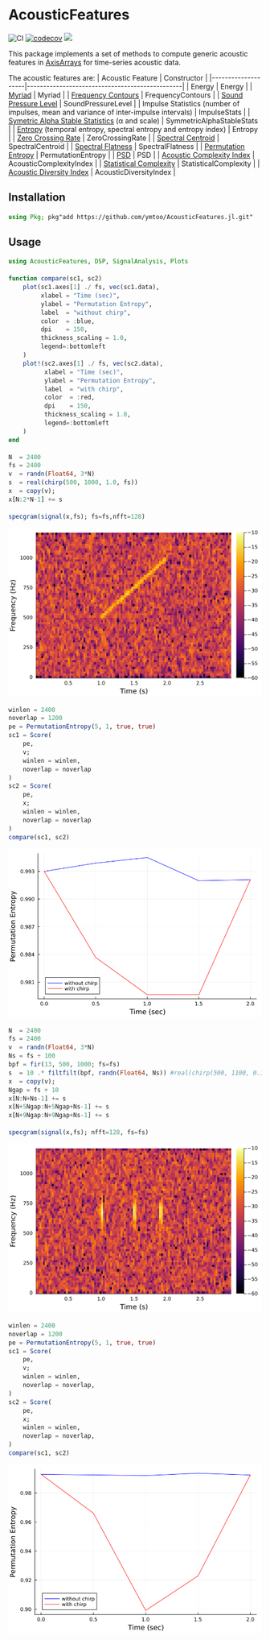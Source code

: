 # AcousticFeatures
![CI](https://github.com/ymtoo/AcousticFeatures.jl/workflows/CI/badge.svg)
[![codecov](https://codecov.io/gh/ymtoo/AcousticFeatures.jl/branch/master/graph/badge.svg)](https://codecov.io/gh/ymtoo/AcousticFeatures.jl)
[![](https://img.shields.io/badge/docs-dev-blue.svg)](https://ymtoo.github.io/AcousticFeatures.jl/dev)

This package implements a set of methods to compute generic acoustic features in [AxisArrays](https://github.com/JuliaArrays/AxisArrays.jl.git) for time-series acoustic data.

The acoustic features are:
| Acoustic Feature   | Constructor                                    |
|--------------------|------------------------------------------------|
| Energy | Energy |
| [Myriad](https://link.springer.com/article/10.1155/S1110865702000483) | Myriad |
| [Frequency Contours](https://asa.scitation.org/doi/10.1121/1.3531926) | FrequencyContours |
| [Sound Pressure Level](https://en.wikipedia.org/wiki/Sound_pressure#Sound_pressure_level) | SoundPressureLevel |
| Impulse Statistics (number of impulses, mean and variance of inter-impulse intervals) | ImpulseStats |
| [Symetric Alpha Stable Statistics](https://en.wikipedia.org/wiki/Stable_distribution) (α and scale) | SymmetricAlphaStableStats |
| [Entropy](https://journals.plos.org/plosone/article?id=10.1371/journal.pone.0004065) (temporal entropy, spectral entropy and entropy index) | Entropy |
| [Zero Crossing Rate](https://en.wikipedia.org/wiki/Zero-crossing_rate) | ZeroCrossingRate |
| [Spectral Centroid](https://en.wikipedia.org/wiki/Spectral_centroid) | SpectralCentroid |
| [Spectral Flatness](https://en.wikipedia.org/wiki/Spectral_flatness) | SpectralFlatness |
| [Permutation Entropy](http://materias.df.uba.ar/mta2019v/files/2019/06/permutation_entropy1.pdf) | PermutationEntropy |
| [PSD](https://en.wikipedia.org/wiki/Spectral_density) | PSD |
| [Acoustic Complexity Index](https://www.sciencedirect.com/science/article/abs/pii/S1470160X10002037) | AcousticComplexityIndex |
| [Statistical Complexity](https://arxiv.org/abs/nlin/0205033) | StatisticalComplexity |
| [Acoustic Diversity Index](https://link.springer.com/article/10.1007/s10980-011-9636-9) | AcousticDiversityIndex |

## Installation
```julia
using Pkg; pkg"add https://github.com/ymtoo/AcousticFeatures.jl.git"
```

## Usage
```julia
using AcousticFeatures, DSP, SignalAnalysis, Plots

function compare(sc1, sc2)
    plot(sc1.axes[1] ./ fs, vec(sc1.data),
         xlabel = "Time (sec)",
         ylabel = "Permutation Entropy",
         label  = "without chirp",
         color  = :blue,
         dpi    = 150,
         thickness_scaling = 1.0,
         legend=:bottomleft
    )
    plot!(sc2.axes[1] ./ fs, vec(sc2.data),
          xlabel = "Time (sec)",
          ylabel = "Permutation Entropy",
          label  = "with chirp",
          color  = :red,
          dpi    = 150,
          thickness_scaling = 1.0,
          legend=:bottomleft
    )
end

N  = 2400
fs = 2400
v  = randn(Float64, 3*N)
s  = real(chirp(500, 1000, 1.0, fs))
x  = copy(v); 
x[N:2*N-1] += s

specgram(signal(x,fs); fs=fs,nfft=128)
```
![window](chirp1-spec.png)
```julia
winlen = 2400
noverlap = 1200
pe = PermutationEntropy(5, 1, true, true)
sc1 = Score(
    pe,
    v;
    winlen = winlen,
    noverlap = noverlap
)
sc2 = Score(
    pe,
    x;
    winlen = winlen,
    noverlap = noverlap
)
compare(sc1, sc2)
```
![window](chirp1-permutationentropy.png)
```julia
N  = 2400
fs = 2400
v  = randn(Float64, 3*N)
Ns = fs ÷ 100
bpf = fir(13, 500, 1000; fs=fs) 
s  = 10 .* filtfilt(bpf, randn(Float64, Ns)) #real(chirp(500, 1100, 0.1, fs))
x  = copy(v); 
Ngap = fs ÷ 10
x[N:N+Ns-1] += s
x[N+5Ngap:N+5Ngap+Ns-1] += s
x[N+9Ngap:N+9Ngap+Ns-1] += s

specgram(signal(x,fs); nfft=128, fs=fs)
```
![window](chirp3-spec.png)
```julia
winlen = 2400
noverlap = 1200
pe = PermutationEntropy(5, 1, true, true)
sc1 = Score(
    pe,
    v;
    winlen = winlen,
    noverlap = noverlap,
)
sc2 = Score(
    pe,
    x;
    winlen = winlen,
    noverlap = noverlap,
)
compare(sc1, sc2)
```
![window](chirp3-permutationentropy.png)